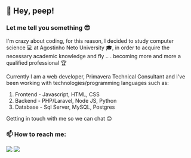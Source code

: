 ## :tada: Hey, peep!
### Let me tell you something :sunglasses:

I'm crazy about coding, for this reason, I decided to study computer science :computer: at Agostinho Neto University :mortar_board:, in order to acquire the necessary academic knowledge and fly .. . becoming more and more a qualified professional :trophy:

Currently I am a web developer, Primavera Technical Consultant and I've been working with technologies/programming languages such as:
1. Frontend - Javascript, HTML, CSS
2. Backend - PHP/Laravel, Node JS, Python 
3. Database - Sql Server, MySQL, Postgres

Getting in touch with me so we can chat 😊

###  📫 How to reach me:

<div>
<a href="https://www.linkedin.com/in/evaristo-paulo" target="_blank"><img src="https://img.shields.io/badge/-LinkedIn-%230077B5?style=for-the-badge&logo=linkedin&logoColor=white" target="_blank"></a>
<a href = "mailto:evaripaulo@gmail.com"  target="_blank"><img src="https://img.shields.io/badge/Gmail-D14836?style=for-the-badge&logo=gmail&logoColor=white" target="_blank"></a>
</div>

<!--

Here are some ideas to get you started:

- 🔭 I’m currently working on ...
- 🌱 I’m currently learning ...
- 👯 I’m looking to collaborate on ...
- 🤔 I’m looking for help with ...
- 💬 Ask me about ...
- 📫 How to reach me: ...
- 😄 Pronouns: ...
- ⚡ Fun fact: ...
-->

